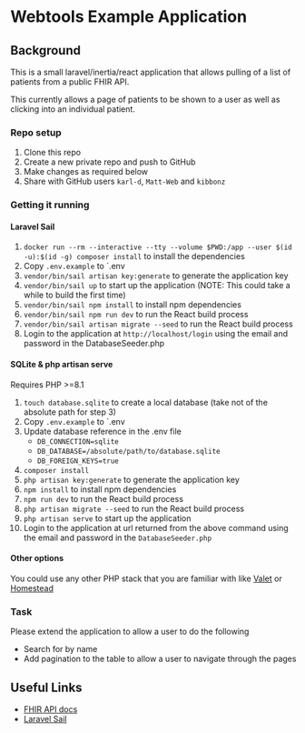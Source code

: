 # Webtools Example Application

## Background

This is a small laravel/inertia/react application that allows pulling of a list of patients from a public FHIR API.

This currently allows a page of patients to be shown to a user as well as clicking into an individual patient.

### Repo setup

1. Clone this repo
2. Create a new private repo and push to GitHub
3. Make changes as required below
4. Share with GitHub users `karl-d`, `Matt-Web` and `kibbonz`

### Getting it running

#### Laravel Sail

1. `docker run --rm --interactive --tty --volume $PWD:/app --user $(id -u):$(id -g) composer install` to install the dependencies
2. Copy `.env.example` to `.env
3. `vendor/bin/sail artisan key:generate` to generate the application key
4. `vendor/bin/sail up` to start up the application (NOTE: This could take a while to build the first time)
5. `vendor/bin/sail npm install` to install npm dependencies
6. `vendor/bin/sail npm run dev` to run the React build process
7. `vendor/bin/sail artisan migrate --seed` to run the React build process
8. Login to the application at `http://localhost/login` using the email and password in the DatabaseSeeder.php

#### SQLite & php artisan serve

Requires PHP >=8.1

1. `touch database.sqlite` to create a local database (take not of the absolute path for step 3)
2. Copy `.env.example` to `.env
3. Update database reference in the .env file
    - `DB_CONNECTION=sqlite`
    - `DB_DATABASE=/absolute/path/to/database.sqlite`
    - `DB_FOREIGN_KEYS=true`
4. `composer install`
5. `php artisan key:generate` to generate the application key
6. `npm install` to install npm dependencies
7. `npm run dev` to run the React build process
8. `php artisan migrate --seed` to run the React build process
9. `php artisan serve` to start up the application 
10. Login to the application at url returned from the above command 
using the email and password in the `DatabaseSeeder.php`

#### Other options

You could use any other PHP stack that you are familiar with like 
[Valet](https://laravel.com/docs/9.x/valet) or [Homestead](https://laravel.com/docs/9.x/homestead)

### Task

Please extend the application to allow a user to do the following

- Search for by name
- Add pagination to the table to allow a user to navigate through the pages

## Useful Links

- [FHIR API docs](https://hapi.fhir.org/baseR4/swagger-ui/?page=Patient#/Patient/get_Patient)
- [Laravel Sail](https://laravel.com/docs/9.x/sail) 
